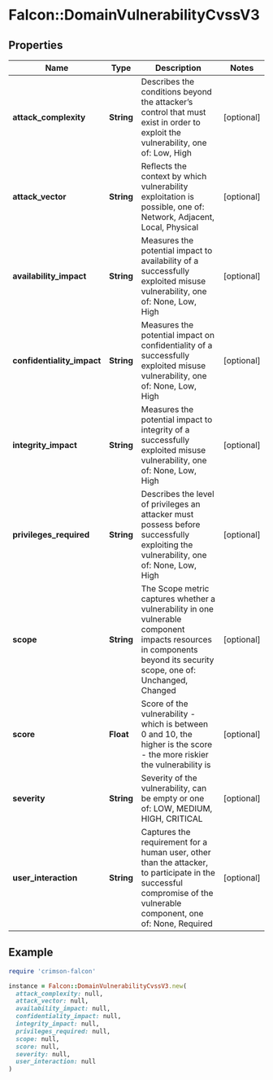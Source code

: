 # Falcon::DomainVulnerabilityCvssV3

## Properties

| Name | Type | Description | Notes |
| ---- | ---- | ----------- | ----- |
| **attack_complexity** | **String** | Describes the conditions beyond the attacker’s control that must exist in order to exploit the vulnerability, one of: Low, High | [optional] |
| **attack_vector** | **String** | Reflects the context by which vulnerability exploitation is possible, one of: Network, Adjacent, Local, Physical | [optional] |
| **availability_impact** | **String** | Measures the potential impact to availability of a successfully exploited misuse vulnerability, one of: None, Low, High | [optional] |
| **confidentiality_impact** | **String** | Measures the potential impact on confidentiality of a successfully exploited misuse vulnerability, one of: None, Low, High | [optional] |
| **integrity_impact** | **String** | Measures the potential impact to integrity of a successfully exploited misuse vulnerability, one of: None, Low, High | [optional] |
| **privileges_required** | **String** | Describes the level of privileges an attacker must possess before successfully exploiting the vulnerability, one of: None, Low, High | [optional] |
| **scope** | **String** | The Scope metric captures whether a vulnerability in one vulnerable component impacts resources in components beyond its security scope, one of: Unchanged, Changed | [optional] |
| **score** | **Float** | Score of the vulnerability - which is between 0 and 10, the higher is the score - the more riskier the vulnerability is | [optional] |
| **severity** | **String** | Severity of the vulnerability, can be empty or one of: LOW, MEDIUM, HIGH, CRITICAL | [optional] |
| **user_interaction** | **String** | Captures the requirement for a human user, other than the attacker, to participate in the successful compromise of the vulnerable component, one of: None, Required | [optional] |

## Example

```ruby
require 'crimson-falcon'

instance = Falcon::DomainVulnerabilityCvssV3.new(
  attack_complexity: null,
  attack_vector: null,
  availability_impact: null,
  confidentiality_impact: null,
  integrity_impact: null,
  privileges_required: null,
  scope: null,
  score: null,
  severity: null,
  user_interaction: null
)
```

